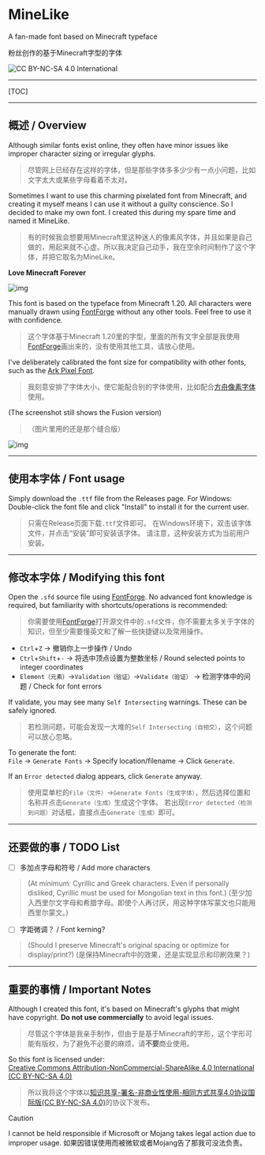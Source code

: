 # MineLike

A fan-made font based on Minecraft typeface

粉丝创作的基于Minecraft字型的字体

![CC BY-NC-SA 4.0 International](http://mirrors.creativecommons.org/presskit/buttons/88x31/svg/by-nc-sa.svg)

---

[TOC]

---

## 概述 / Overview

Although similar fonts exist online, they often have minor issues like improper character sizing or irregular glyphs.

> 尽管网上已经存在这样的字体，但是那些字体多多少少有一点小问题，比如文字太大或某些字母看着不太对。

Sometimes I want to use this charming pixelated font from Minecraft, and creating it myself means I can use it without a guilty conscience. So I decided to make my own font. I created this during my spare time and named it MineLike.

> 有的时候我会想要用Minecraft里这种迷人的像素风字体，并且如果是自己做的，用起来就不心虚。所以我决定自己动手，我在空余时间制作了这个字体，并把它取名为MineLike。

**Love Minecraft Forever**

![img]()

This font is based on the typeface from Minecraft 1.20. All characters were manually drawn using [FontForge](https://fontforge.org/en-US/) without any other tools. Feel free to use it with confidence.

> 这个字体基于Minecraft 1.20里的字型，里面的所有文字全部是我使用[FontForge](https://fontforge.org/en-US/)画出来的，没有使用其他工具，请放心使用。

I've deliberately calibrated the font size for compatibility with other fonts, such as the [Ark Pixel Font](https://github.com/TakWolf/ark-pixel-font).

> 我刻意安排了字体大小，使它能配合别的字体使用，比如配合[方舟像素字体](https://github.com/TakWolf/ark-pixel-font)使用。

(The screenshot still shows the Fusion version)

>（图片里用的还是那个缝合版）

![img]()

---

## 使用本字体 / Font usage

Simply download the `.ttf` file from the Releases page.
For Windows:  
Double-click the font file and click "Install" to install it for the current user.

> 只需在Release页面下载`.ttf`文件即可。
> 在Windows环境下，双击该字体文件，并点击“安装”即可安装该字体。
> 请注意，这种安装方式为当前用户安装。

---

## 修改本字体 / Modifying this font

Open the `.sfd` source file using [FontForge](https://fontforge.org/en-US/). No advanced font knowledge is required, but familiarity with shortcuts/operations is recommended:

> 你需要使用[FontForge](https://fontforge.org/en-US/)打开源文件中的`.sfd`文件，你不需要太多关于字体的知识，但至少需要懂英文和了解一些快捷键以及常用操作。

* `Ctrl`+`Z` → 撤销你上一步操作 / Undo
* `Ctrl`+`Shift`+`-` → 将选中顶点设置为整数坐标 / Round selected points to integer coordinates
* `Element（元素）`→`Validation（验证）`→`Validate（验证）` → 检测字体中的问题 / Check for font errors

If validate, you may see many `Self Intersecting` warnings. These can be safely ignored.

> 若检测问题，可能会发现一大堆的`Self Intersecting（自相交）`，这个问题可以放心忽略。

To generate the font:  
`File` → `Generate Fonts` → Specify location/filename → Click `Generate`.

If an `Error detected` dialog appears, click `Generate` anyway.

> 使用菜单栏的`File（文件）`→`Generate Fonts（生成字体）`，然后选择位置和名称并点击`Generate（生成）`生成这个字体。
> 若出现`Error detected（检测到问题）`对话框，直接点击`Generate（生成）`即可。

---

## 还要做的事 / TODO List

- [ ] 多加点字母和符号 / Add more characters
> (At minimum: Cyrillic and Greek characters. Even if personally disliked, Cyrillic must be used for Mongolian text in this font.)
> (至少加入西里尔文字母和希腊字母。即使个人再讨厌，用这种字体写蒙文也只能用西里尔蒙文。)

- [ ] 字距微调？ / Font kerning?
> (Should I preserve Minecraft's original spacing or optimize for display/print?)
> (是保持Minecraft中的效果，还是实现显示和印刷效果？)


---

## 重要的事情 / Important Notes

Although I created this font, it's based on Minecraft's glyphs that might have copyright. **Do not use commercially** to avoid legal issues.

> 尽管这个字体是我亲手制作，但由于是基于Minecraft的字形，这个字形可能有版权，为了避免不必要的麻烦，请**不要**商业使用。

So this font is licensed under:  
[Creative Commons Attribution-NonCommercial-ShareAlike 4.0 International (CC BY-NC-SA 4.0)](https://creativecommons.org/licenses/by-nc-sa/4.0/)

> 所以我将这个字体以[知识共享-署名-非商业性使用-相同方式共享4.0协议国际版(CC BY-NC-SA 4.0)](https://creativecommons.org/licenses/by-nc-sa/4.0/deed.zh-hans)的协议下发布。


> [!CAUTION]
> I cannot be held responsible if Microsoft or Mojang takes legal action due to improper usage.
> 如果因错误使用而被微软或者Mojang告了那我可没法负责。
